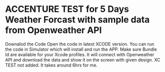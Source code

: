 # ACCENTURE TEST for 5 Days Weather Forcast with sample data from Openweather API
Downalod the Code
Open the code in latest XCODE version.
You can run the code in Simulator which will install and run the APP.
Make sure Bundle Id are available for your Xcode profiles.
It will connect with Openweather API and download the data and show it on the screen with given design.
XC TEST not added.
It takes around 6hrs for me.
